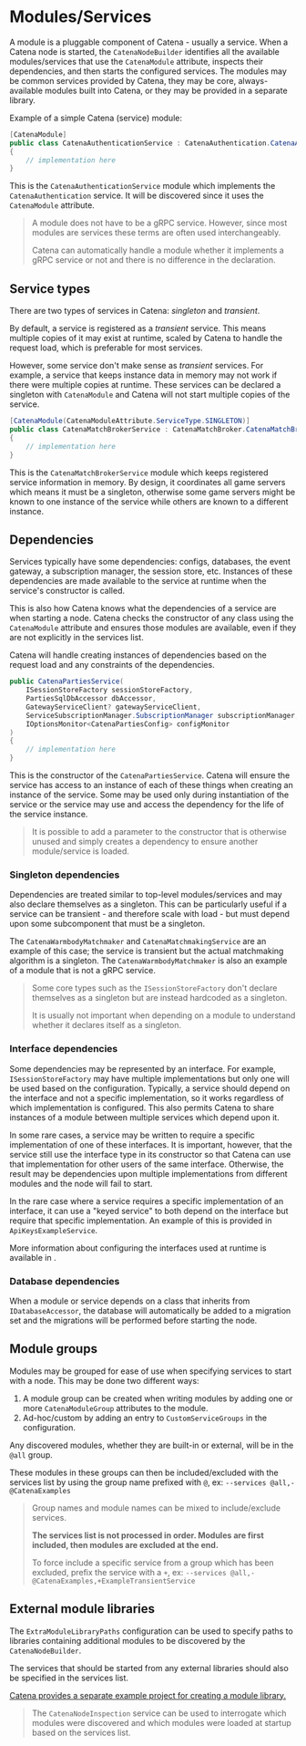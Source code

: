 # Modules/Services

A module is a pluggable component of Catena - usually a service. When a Catena node is started, the `CatenaNodeBuilder`
identifies all the available modules/services that use the `CatenaModule` attribute, inspects their dependencies, and
then starts the configured services. The modules may be common services provided by Catena, they may be core,
always-available modules built into Catena, or they may be provided in a separate library.

Example of a simple Catena (service) module:

```C#
[CatenaModule]
public class CatenaAuthenticationService : CatenaAuthentication.CatenaAuthenticationBase
{
    // implementation here
}
```

This is the `CatenaAuthenticationService` module which implements the `CatenaAuthentication` service. It will be
discovered since it uses the `CatenaModule` attribute.

> A module does not have to be a gRPC service. However, since most modules are services these terms are often used
> interchangeably.
>
> Catena can automatically handle a module whether it implements a gRPC service or not and there is no difference in the
> declaration.

## Service types

There are two types of services in Catena: _singleton_ and _transient_.

By default, a service is registered as a _transient_ service. This means multiple copies of it may exist at runtime,
scaled by Catena to handle the request load, which is preferable for most services.

However, some service don't make sense as _transient_ services. For example, a service that keeps instance data in
memory may not work if there were multiple copies at runtime. These services can be declared a singleton
with `CatenaModule` and Catena will not start multiple copies of the service.

```C#
[CatenaModule(CatenaModuleAttribute.ServiceType.SINGLETON)]
public class CatenaMatchBrokerService : CatenaMatchBroker.CatenaMatchBrokerBase
{
    // implementation here
}
```

This is the `CatenaMatchBrokerService` module which keeps registered service information in memory. By design, it
coordinates all game servers which means it must be a singleton, otherwise some game servers might be known to one
instance of the service while others are known to a different instance.

## Dependencies

Services typically have some dependencies: configs, databases, the event gateway, a subscription manager, the session
store, etc. Instances of these dependencies are made available to the service at runtime when the service's constructor
is called.

This is also how Catena knows what the dependencies of a service are when starting a node. Catena checks the
constructor of any class using the `CatenaModule` attribute and ensures those modules are available, even if they are
not explicitly in the <tooltip term="services list">services list</tooltip>.

Catena will handle creating instances of dependencies based on the request load and any constraints of the dependencies.

```C#
public CatenaPartiesService(
    ISessionStoreFactory sessionStoreFactory,
    PartiesSqlDbAccessor dbAccessor,
    GatewayServiceClient? gatewayServiceClient,
    ServiceSubscriptionManager.SubscriptionManager subscriptionManager,
    IOptionsMonitor<CatenaPartiesConfig> configMonitor
)
{
    // implementation here
}
```

This is the constructor of the `CatenaPartiesService`. Catena will ensure the service has access to an instance of each
of these things when creating an instance of the service. Some may be used only during instantiation of the service or
the service may use and access the dependency for the life of the service instance.

> It is possible to add a parameter to the constructor that is otherwise unused and simply creates a dependency to
> ensure another module/service is loaded.

### Singleton dependencies

Dependencies are treated similar to top-level modules/services and may also declare themselves as a singleton. This can
be particularly useful if a service can be transient - and therefore scale with load - but must depend upon some
subcomponent that must be a singleton.

The `CatenaWarmbodyMatchmaker` and `CatenaMatchmakingService` are an example of this case; the service is transient but
the actual matchmaking algorithm is a singleton. The `CatenaWarmbodyMatchmaker` is also an example of a module that is
not a gRPC service.

> Some core types such as the `ISessionStoreFactory` don't declare themselves as a singleton but are instead hardcoded
> as a singleton.
>
> It is usually not important when depending on a module to understand whether it declares itself as a singleton.

### Interface dependencies

Some dependencies may be represented by an interface. For example, `ISessionStoreFactory` may have multiple
implementations but only one will be used based on the configuration. Typically, a service should depend on the
interface and not a specific implementation, so it works regardless of which implementation is configured. This also
permits Catena to share instances of a module between multiple services which depend upon it.

In some rare cases, a service may be written to require a specific implementation of one of these interfaces. It is
important, however, that the service still use the interface type in its constructor so that Catena can use that
implementation for other users of the same interface. Otherwise, the result may be dependencies upon multiple
implementations from different modules and the node will fail to start.

In the rare case where a service requires a specific implementation of an interface, it can use a "keyed service" to
both depend on the interface but require that specific implementation. An example of this is provided
in `ApiKeysExampleService`.

More information about configuring the interfaces used at runtime is available in [](Configuring-interface-dependencies.md).

### Database dependencies

When a module or service depends on a class that inherits from `IDatabaseAccessor`, the database will automatically be
added to a migration set and the migrations will be performed before starting the node.

## Module groups

Modules may be grouped for ease of use when specifying services to start with a node. This may be done two different
ways:

1. A module group can be created when writing modules by adding one or more `CatenaModuleGroup` attributes to the
   module.
2. Ad-hoc/custom by adding an entry to `CustomServiceGroups` in the configuration.

Any discovered modules, whether they are built-in or external, will be in the `@all` group.

These modules in these groups can then be included/excluded with the <tooltip term="services list">services
list</tooltip> by using the group name prefixed with `@`, ex: `--services @all,-@CatenaExamples`

> Group names and module names can be mixed to include/exclude services.
>
> **The <tooltip term="services list">services list</tooltip> is not processed in order. Modules are first included,
then modules are excluded at the end.**
>
> To force include a specific service from a group which has been excluded, prefix the service with a `+`, ex:
`--services @all,-@CatenaExamples,+ExampleTransientService`

## External module libraries

The `ExtraModuleLibraryPaths` configuration can be used to specify paths to libraries containing additional modules to
be discovered by the `CatenaNodeBuilder`.

The services that should be started from any external libraries should also be specified in
the <tooltip term="services list">services list</tooltip>.

[Catena provides a separate example project for creating a module library.](https://github.com/CatenaTools/catena-tools-module-example)

> The `CatenaNodeInspection` service can be used to interrogate which modules were discovered and which modules were
> loaded at startup based on the services list.